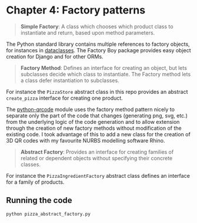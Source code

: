 # Chapter 4: Factory patterns

> **Simple Factory**: A class which chooses which product class to instantiate and return, based upon method parameters.

The Python standard library contains multiple references to factory objects, for instances
in [dataclasses](https://docs.python.org/3/library/dataclasses.html?highlight=factory).
The Factory Boy package provides easy object creation for Django
and for other ORMs.

> **Factory Method**: Defines an interface for creating an object, but lets subclasses decide which class to
> instantiate. The Factory method lets a class defer instantiation to subclasses.

For instance the `PizzaStore` abstract class in this repo provides an abstract `create_pizza` interface for creating one
product.

The [python-qrcode](https://github.com/dancergraham/python-qrcode) module uses the factory method pattern nicely to
separate only the part of the code that changes (generating png, svg, etc.) from the underlying logic of the code
generation and to allow extension through the creation of new factory methods without modification of the existing code.
I took advantage of this to add a new class for the creation of 3D QR codes with my favourite NURBS modelling software
Rhino.

> **Abstract Factory**: Provides an interface for creating families of related or dependent objects without specifying
> their concrete classes.

For instance the `PizzaIngredientFactory` abstract class defines an interface for a family of products.

## Running the code

```bash
python pizza_abstract_factory.py
```
